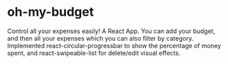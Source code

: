# oh-my-budget
Control all your expenses easily! A React App. You can add your budget, and then all your expenses which you can also filter by category. Implemented react-circular-progressbar to show the percentage of money spent, and react-swipeable-list for delete/edit visual effects.
